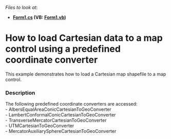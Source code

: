 <!-- default file list -->
*Files to look at*:

* **[Form1.cs](./CS/BuildInCoordinateConverters/Form1.cs) (VB: [Form1.vb](./VB/BuildInCoordinateConverters/Form1.vb))**
<!-- default file list end -->
# How to load Cartesian data to a map control using a predefined coordinate converter


This example demonstrates how to load a Cartesian map shapefile to a map control.


<h3>Description</h3>

The following predefined coordinate converters are accessed:<br />- AlbersEqualAreaConicCartesianToGeoConverter<br />- LambertConformalConicCartesianToGeoConverter<br />- TransverseMercatorCartesianToGeoConverter<br />- UTMCartesianToGeoConverter&nbsp;<br />- MercatorAuxiliarySphereCartesianToGeoConverter

<br/>


